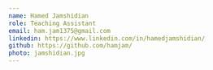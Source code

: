 ```yaml
---
name: Hamed Jamshidian
role: Teaching Assistant
email: ham.jam1375@gmail.com
linkedin: https://www.linkedin.com/in/hamedjamshidian/
github: https://github.com/hamjam/
photo: jamshidian.jpg
---
```

